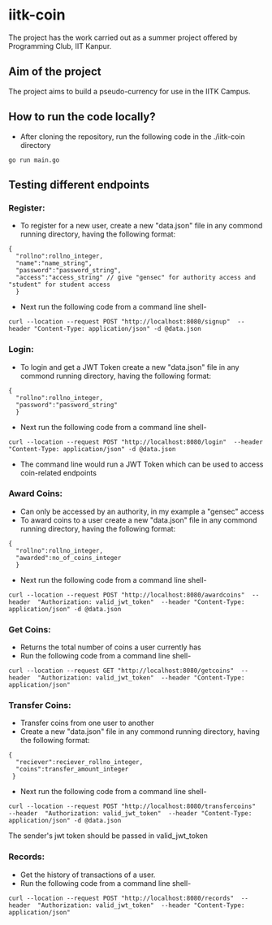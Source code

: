 # iitk-coin
The project has the work carried out as a summer project offered by Programming Club, IIT Kanpur.

## Aim of the project
The project aims to build a pseudo-currency for use in the IITK Campus.

## How to run the code locally?
- After cloning the repository, run the following code in the ./iitk-coin directory
```
go run main.go
```
## Testing different endpoints
### Register:
- To register for a new user, create a new "data.json" file in any commond running directory, having the following format:
```
{
  "rollno":rollno_integer,
  "name":"name_string",
  "password":"password_string",
  "access":"access_string" // give "gensec" for authority access and "student" for student access
  }
```
- Next run the following code from a command line shell-
```
curl --location --request POST "http://localhost:8080/signup"  --header "Content-Type: application/json" -d @data.json 
```
### Login:
- To login and get a JWT Token create a new "data.json" file in any commond running directory, having the following format:
```
{
  "rollno":rollno_integer,
  "password":"password_string"
  }
```
- Next run the following code from a command line shell-
```
curl --location --request POST "http://localhost:8080/login"  --header "Content-Type: application/json" -d @data.json 
```
- The command line would run a JWT Token which can be used to access coin-related endpoints
### Award Coins:
- Can only be accessed by an authority, in my example a "gensec" access
- To award coins to a user create a new "data.json" file in any commond running directory, having the following format:
```
{
  "rollno":rollno_integer,
  "awarded":no_of_coins_integer
  }
```
- Next run the following code from a command line shell-
```
curl --location --request POST "http://localhost:8080/awardcoins"  --header  "Authorization: valid_jwt_token"  --header "Content-Type: application/json" -d @data.json 
```
### Get Coins:
- Returns the total number of coins a user currently has
- Run the following code from a command line shell-
```
curl --location --request GET "http://localhost:8080/getcoins"  --header  "Authorization: valid_jwt_token"  --header "Content-Type: application/json"
```
### Transfer Coins:
- Transfer coins from one user to another 
- Create a new "data.json" file in any commond running directory, having the following format:
```
{
  "reciever":reciever_rollno_integer,
  "coins":transfer_amount_integer
 }
```
- Next run the following code from a command line shell-
```
curl --location --request POST "http://localhost:8080/transfercoins"  --header  "Authorization: valid_jwt_token"  --header "Content-Type: application/json" -d @data.json 
```
The sender's jwt token should be passed in valid_jwt_token

### Records:
- Get the history of transactions of a user.
- Run the following code from a command line shell-
```
curl --location --request POST "http://localhost:8080/records"  --header  "Authorization: valid_jwt_token"  --header "Content-Type: application/json"
```
